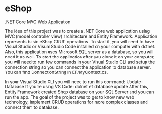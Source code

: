 # eShop
.NET Core MVC Web Application

The idea of this project was to create a .NET Core web application using MVC (model controller view) architecture and Entity Framework. 
Application represents basic eShop CRUD operations.
To start it, you will need to have Visual Studio or Visual Studio Code installed on your computer with dotnet. 
Also, this application uses Microsoft SQL server as a database, so you will need it as well. To start the application after you clone it on your computer, 
you will need to run few commands in your Visual Studio CLI and setup the connection string so you can connect the application to database server.
You can find ConnectionString in EF/MyContext.cs.
 
In your Visual Studio CLI you will need to run this command:
Update-Database
If you’re using VS Code: 
dotnet ef database update
After this, Entity Framework created Shop database on your SQL Server and you can run the app.
The goal of the project was to get to know new web technology, implement CRUD operations for more complex classes and connect them to database.
